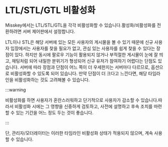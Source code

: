 # LTL/STL/GTL 비활성화

Misskey에서는 LTL/STL/GTL을 각각 비활성화할 수 있습니다.활성화/비활성화를 전환하려면 서버 제어판에서 설정합니다.

LTL이나 STL은 해당 서버에 있는 모든 사용자의 게시물을 볼 수 있기 때문에 신규 사용자 입장에서는 사용자를 찾을 필요가 없고, 관심 있는 사용자를 쉽게 찾을 수 있다는 장점이 있다.
하지만 동시에 팔로우 기능이 활용되지 않거나 부적절한 게시물이 눈에 잘 띄고, 채팅처럼 되어 내밀한 분위기가 형성되어 신규 유저가 참여하기 어렵다는 단점도 있습니다.
서버에 따라 장점과 단점이 어느 쪽이 더 우세한지는 서버마다 다르므로, 옵션으로 비활성화할 수 있도록 되어 있습니다.
만약 단점이 더 크다고 느낀다면, 해당 타임라인을 비활성화하는 것도 고려해볼 수 있습니다.

:::warning

비활성화를 하면 사용자가 혼란스러워하고 단기적으로 사용자가 감소할 수 있습니다.따라서 비활성화 시에는 그 영향을 신중하게 검토하고, 사전에 설명하고 후속 조치를 마련할 수 있는 기간을 어느 정도 두는 것이 좋습니다.

:::

단, 관리자/모더레이터는 이러한 타임라인 비활성화 상태가 적용되지 않으며, 계속 사용할 수 있습니다.
